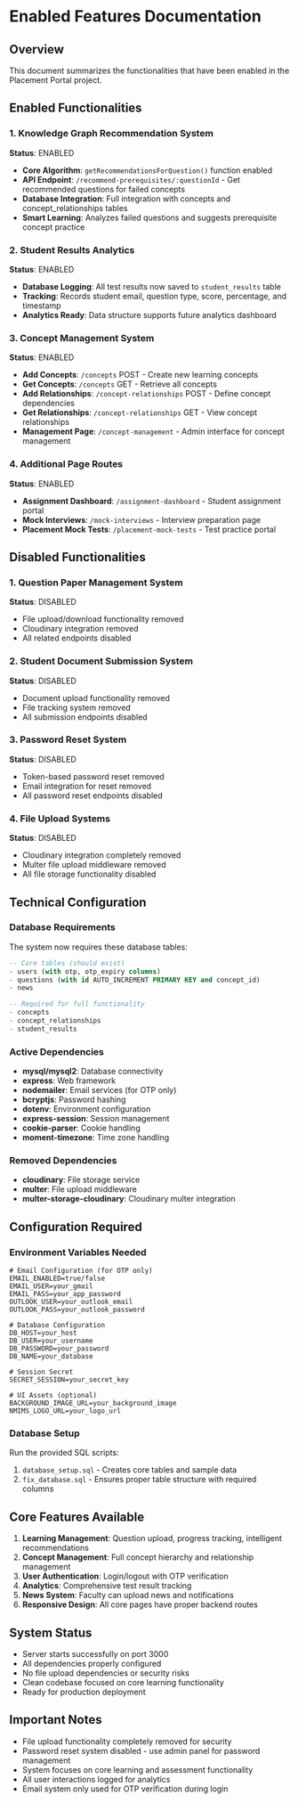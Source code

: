 # Enabled Features Documentation

## Overview
This document summarizes the functionalities that have been enabled in the Placement Portal project.

## Enabled Functionalities

### 1. Knowledge Graph Recommendation System
**Status**: ENABLED
- **Core Algorithm**: `getRecommendationsForQuestion()` function enabled
- **API Endpoint**: `/recommend-prerequisites/:questionId` - Get recommended questions for failed concepts
- **Database Integration**: Full integration with concepts and concept_relationships tables
- **Smart Learning**: Analyzes failed questions and suggests prerequisite concept practice

### 2. Student Results Analytics
**Status**: ENABLED
- **Database Logging**: All test results now saved to `student_results` table
- **Tracking**: Records student email, question type, score, percentage, and timestamp
- **Analytics Ready**: Data structure supports future analytics dashboard

### 3. Concept Management System
**Status**: ENABLED
- **Add Concepts**: `/concepts` POST - Create new learning concepts
- **Get Concepts**: `/concepts` GET - Retrieve all concepts
- **Add Relationships**: `/concept-relationships` POST - Define concept dependencies
- **Get Relationships**: `/concept-relationships` GET - View concept relationships
- **Management Page**: `/concept-management` - Admin interface for concept management

### 4. Additional Page Routes
**Status**: ENABLED
- **Assignment Dashboard**: `/assignment-dashboard` - Student assignment portal
- **Mock Interviews**: `/mock-interviews` - Interview preparation page
- **Placement Mock Tests**: `/placement-mock-tests` - Test practice portal

## Disabled Functionalities

### 1. Question Paper Management System
**Status**: DISABLED
- File upload/download functionality removed
- Cloudinary integration removed
- All related endpoints disabled

### 2. Student Document Submission System
**Status**: DISABLED
- Document upload functionality removed
- File tracking system removed
- All submission endpoints disabled

### 3. Password Reset System
**Status**: DISABLED
- Token-based password reset removed
- Email integration for reset removed
- All password reset endpoints disabled

### 4. File Upload Systems
**Status**: DISABLED
- Cloudinary integration completely removed
- Multer file upload middleware removed
- All file storage functionality disabled

## Technical Configuration

### Database Requirements
The system now requires these database tables:
```sql
-- Core tables (should exist)
- users (with otp, otp_expiry columns)
- questions (with id AUTO_INCREMENT PRIMARY KEY and concept_id)
- news

-- Required for full functionality
- concepts
- concept_relationships  
- student_results
```

### Active Dependencies
- **mysql/mysql2**: Database connectivity
- **express**: Web framework
- **nodemailer**: Email services (for OTP only)
- **bcryptjs**: Password hashing
- **dotenv**: Environment configuration
- **express-session**: Session management
- **cookie-parser**: Cookie handling
- **moment-timezone**: Time zone handling

### Removed Dependencies
- **cloudinary**: File storage service
- **multer**: File upload middleware
- **multer-storage-cloudinary**: Cloudinary multer integration

## Configuration Required

### Environment Variables Needed
```env
# Email Configuration (for OTP only)
EMAIL_ENABLED=true/false
EMAIL_USER=your_gmail
EMAIL_PASS=your_app_password
OUTLOOK_USER=your_outlook_email
OUTLOOK_PASS=your_outlook_password

# Database Configuration
DB_HOST=your_host
DB_USER=your_username
DB_PASSWORD=your_password
DB_NAME=your_database

# Session Secret
SECRET_SESSION=your_secret_key

# UI Assets (optional)
BACKGROUND_IMAGE_URL=your_background_image
NMIMS_LOGO_URL=your_logo_url
```

### Database Setup
Run the provided SQL scripts:
1. `database_setup.sql` - Creates core tables and sample data
2. `fix_database.sql` - Ensures proper table structure with required columns

## Core Features Available

1. **Learning Management**: Question upload, progress tracking, intelligent recommendations
2. **Concept Management**: Full concept hierarchy and relationship management
3. **User Authentication**: Login/logout with OTP verification
4. **Analytics**: Comprehensive test result tracking
5. **News System**: Faculty can upload news and notifications
6. **Responsive Design**: All core pages have proper backend routes

## System Status
- Server starts successfully on port 3000
- All dependencies properly configured
- No file upload dependencies or security risks
- Clean codebase focused on core learning functionality
- Ready for production deployment

## Important Notes
- File upload functionality completely removed for security
- Password reset system disabled - use admin panel for password management
- System focuses on core learning and assessment functionality
- All user interactions logged for analytics
- Email system only used for OTP verification during login
